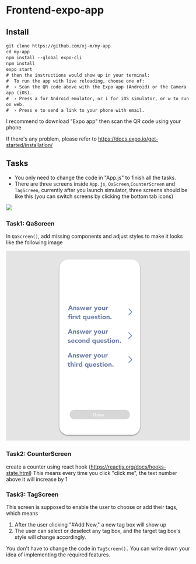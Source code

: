 # Frontend-expo-app

## Install

```shell
git clone https://github.com/xj-m/my-app
cd my-app
npm install --global expo-cli
npm install
expo start
# then the instructions would show up in your terminal:
#  To run the app with live reloading, choose one of:
#  › Scan the QR code above with the Expo app (Android) or the Camera app (iOS).
#  › Press a for Android emulator, or i for iOS simulator, or w to run on web.
#  › Press e to send a link to your phone with email.
```

I recommend to download "Expo app" then scan the QR code using your phone

If there's any problem, please refer to <https://docs.expo.io/get-started/installation/>

## Tasks

- You only need to change the code in "App.js" to finish all the tasks.
- There are three screens inside `App.js`, `QaScreen`,`CounterScreen` and `TagScreen`, currently after you launch simulator, three screens should be like this (you can switch screens by clicking the bottom tab icons)

![](images/2020-12-26-18-53-29.png)

### Task1: QaScreen

In `QaScreen()`, add missing components and adjust styles to make it looks like the following image

![](images/2020-12-26-19-01-09.png)

### Task2: CounterScreen

create a counter using react hook (<https://reactjs.org/docs/hooks-state.html>)
This means every time you click "click me", the text number above it will increase by 1

### Task3: TagScreen

This screen is supposed to enable the user to choose or add their tags, which means

1. After the user clicking "#Add New," a new tag box will show up
2. The user can select or deselect any tag box, and the target tag box's style will change accordingly.

You don't have to change the code in `TagScreen().` You can write down your idea of implementing the required features.
